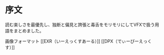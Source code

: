 # 序文

読む楽しさを最優先し、独断と偏見と誇張と毒舌をモリモリにしてVFXで扱う用語をまとめました。

画像フォーマット
[[EXR（いーえっくすあーる）]]
[[DPX（でぃーぴーえっくす）]]